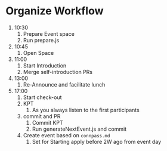 # Organize Workflow

1. 10:30
    1. Prepare Event space
    1. Run prepare.js
1. 10:45
    1. Open Space
1. 11:00
    1. Start Introduction
    1. Merge self-introduction PRs
1. 13:00
    1. Re-Announce and facilitate lunch
1. 17:00
    1. Start check-out
    1. KPT
        1. As you always listen to the first participants
    1. commit and PR
        1. Commit KPT
        1. Run generateNextEvent.js and commit
    1. Create event based on `connpass.md`
        1. Set for Starting apply before 2W ago from event day
